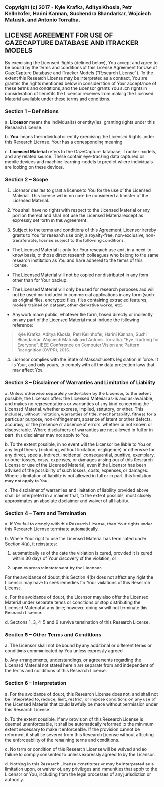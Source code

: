 ### Copyright (c) 2017 - Kyle Krafka, Aditya Khosla, Petr Kellnhofer, Harini Kannan, Suchendra Bhandarkar, Wojciech Matusik, and Antonio Torralba.

## LICENSE AGREEMENT FOR USE OF GAZECAPTURE DATABASE AND ITRACKER MODELS

By exercising the Licensed Rights (defined below), You accept and agree to be bound by the terms and conditions of this License Agreement for Use of GazeCapture Database and iTracker Models ("Research License"). To the extent this Research License may be interpreted as a contract, You are granted the rights mentioned below in consideration of Your acceptance of these terms and conditions, and the Licensor grants You such rights in consideration of benefits the Licensor receives from making the Licensed Material available under these terms and conditions.

### Section 1 – Definitions

 a. __Licensor__ means the individual(s) or entity(ies) granting rights under this Research License.

 b. __You__ means the individual or entity exercising the Licensed Rights under this Research License. Your has a corresponding meaning.

 c. __Licensed Material__ refers to the GazeCapture database, iTracker models, and any related source. These contain eye-tracking data captured on mobile devices and machine learning models to predict where individuals are looking on these devices.

### Section 2 – Scope

 1. Licensor desires to grant a license to You for the use of the Licensed Material. This license will in no case be considered a transfer of the Licensed Material. 

 2. You shall have no rights with respect to the Licensed Material or any portion thereof and shall not use the Licensed Material except as expressly set forth in this Agreement. 

 3. Subject to the terms and conditions of this Agreement, Licensor hereby grants to You for research use only, a royalty-free, non-exclusive, non-transferable, license subject to the following conditions: 

  * The Licensed Material is only for Your research use and, in a need-to-know basis, of those direct research colleagues who belong to the same research institution as You and have adhered to the terms of this license. 

  * The Licensed Material will not be copied nor distributed in any form other than for Your backup. 
  * The Licensed Material will only be used for research purposes and will not be used nor included in commercial applications in any form (such as original files, encrypted files, files containing extracted features, models trained on dataset, other derivative works, etc). 
  * Any work made public, whatever the form, based directly or indirectly on any part of the Licensed Material must include the following reference: 

  > Kyle Krafka, Aditya Khosla, Petr Kellnhofer, Harini Kannan, Suchi Bhandarkar, Wojciech Matusik and Antonio Torralba. “Eye Tracking for Everyone”. IEEE Conference on Computer Vision and Pattern Recognition (CVPR), 2016.

4. Licensor complies with the State of Massachusetts legislation in force. It is Your, and only yours, to comply with all the data protection laws that may affect You. 

### Section 3 – Disclaimer of Warranties and Limitation of Liability
 a. Unless otherwise separately undertaken by the Licensor, to the extent possible, the Licensor offers the Licensed Material as-is and as-available, and makes no representations or warranties of any kind concerning the Licensed Material, whether express, implied, statutory, or other. This includes, without limitation, warranties of title, merchantability, fitness for a particular purpose, non-infringement, absence of latent or other defects, accuracy, or the presence or absence of errors, whether or not known or discoverable. Where disclaimers of warranties are not allowed in full or in part, this disclaimer may not apply to You.
 
 b. To the extent possible, in no event will the Licensor be liable to You on any legal theory (including, without limitation, negligence) or otherwise for any direct, special, indirect, incidental, consequential, punitive, exemplary, or other losses, costs, expenses, or damages arising out of this Research License or use of the Licensed Material, even if the Licensor has been advised of the possibility of such losses, costs, expenses, or damages. Where a limitation of liability is not allowed in full or in part, this limitation may not apply to You.
 
 c. The disclaimer of warranties and limitation of liability provided above shall be interpreted in a manner that, to the extent possible, most closely approximates an absolute disclaimer and waiver of all liability.
 
### Section 4 – Term and Termination
 a. If You fail to comply with this Research License, then Your rights under this Research License terminate automatically.
 
 b. Where Your right to use the Licensed Material has terminated under Section 4(a), it reinstates:
  
  1. automatically as of the date the violation is cured, provided it is cured within 30 days of Your discovery of the violation; or
  
  2. upon express reinstatement by the Licensor.
  
  For the avoidance of doubt, this Section 4(b) does not affect any right the Licensor may have to seek remedies for Your violations of this Research License.

 c. For the avoidance of doubt, the Licensor may also offer the Licensed Material under separate terms or conditions or stop distributing the Licensed Material at any time; however, doing so will not terminate this Research License.

d. Sections 1, 3, 4, 5 and 6 survive termination of this Research License.

### Section 5 – Other Terms and Conditions

 a. The Licensor shall not be bound by any additional or different terms or conditions communicated by You unless expressly agreed.
 
 b. Any arrangements, understandings, or agreements regarding the Licensed Material not stated herein are separate from and independent of the terms and conditions of this Research License.
 
### Section 6 – Interpretation

 a. For the avoidance of doubt, this Research License does not, and shall not be interpreted to, reduce, limit, restrict, or impose conditions on any use of the Licensed Material that could lawfully be made without permission under this Research License.
 
 b. To the extent possible, if any provision of this Research License is deemed unenforceable, it shall be automatically reformed to the minimum extent necessary to make it enforceable. If the provision cannot be reformed, it shall be severed from this Research License without affecting the enforceability of the remaining terms and conditions.

 c. No term or condition of this Research License will be waived and no failure to comply consented to unless expressly agreed to by the Licensor.

 d. Nothing in this Research License constitutes or may be interpreted as a limitation upon, or waiver of, any privileges and immunities that apply to the Licensor or You, including from the legal processes of any jurisdiction or authority.

